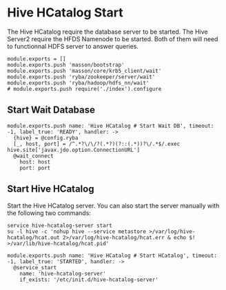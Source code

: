 
# Hive HCatalog Start

The Hive HCatalog require the database server to be started. The Hive Server2
require the HFDS Namenode to be started. Both of them will need to functionnal
HDFS server to answer queries.

    module.exports = []
    module.exports.push 'masson/bootstrap'
    module.exports.push 'masson/core/krb5_client/wait'
    module.exports.push 'ryba/zookeeper/server/wait'
    module.exports.push 'ryba/hadoop/hdfs_nn/wait'
    # module.exports.push require('./index').configure

## Start Wait Database

    module.exports.push name: 'Hive HCatalog # Start Wait DB', timeout: -1, label_true: 'READY', handler: ->
      {hive} = @config.ryba
      [_, host, port] = /^.*?\/\/?(.*?)(?::(.*))?\/.*$/.exec hive.site['javax.jdo.option.ConnectionURL']
      @wait_connect
        host: host
        port: port

## Start Hive HCatalog

Start the Hive HCatalog server. You can also start the server manually with the
following two commands:

```
service hive-hcatalog-server start
su -l hive -c 'nohup hive --service metastore >/var/log/hive-hcatalog/hcat.out 2>/var/log/hive-hcatalog/hcat.err & echo $! >/var/lib/hive-hcatalog/hcat.pid'
```

    module.exports.push name: 'Hive HCatalog # Start HCatalog', timeout: -1, label_true: 'STARTED', handler: ->
      @service_start
        name: 'hive-hcatalog-server'
        if_exists: '/etc/init.d/hive-hcatalog-server'
